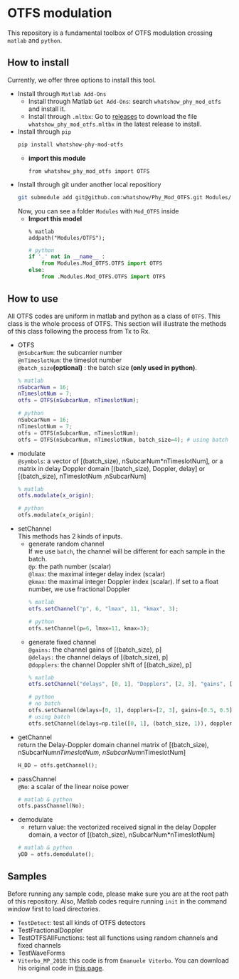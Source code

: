 # OTFS modulation
This repository is a fundamental toolbox of OTFS modulation crossing `matlab` and `python`.

## How to install
Currently, we offer three options to install this tool.
* Install through `Matlab Add-Ons`
    * Install through Matlab `Get Add-Ons`: search `whatshow_phy_mod_otfs` and install it.
    * Install through `.mltbx`: Go to [releases](https://github.com/whatshow/Phy_Mod_OTFS/releases) to download the file `whatshow_phy_mod_otfs.mltbx` in the latest release to install.
* Install through `pip`
    ```sh
    pip install whatshow-phy-mod-otfs
    ```
    * **import this module**
        ```
        from whatshow_phy_mod_otfs import OTFS
        ```
* Install through git under another local repositiory
    ```sh
    git submodule add git@github.com:whatshow/Phy_Mod_OTFS.git Modules/Mod_OTFS
    ```
    Now, you can see a folder `Modules` with `Mod_OTFS` inside
    * **Import this model**
        ```
        % matlab
        addpath("Modules/OTFS");
        ```
        ```python
        # python
        if '.' not in __name__ :
            from Modules.Mod_OTFS.OTFS import OTFS
        else:
            from .Modules.Mod_OTFS.OTFS import OTFS
        ```

## How to use
All OTFS codes are uniform in matlab and python as a class of `OTFS`. This class is the whole process of OTFS. This section will illustrate the methods of this class following the process from Tx to Rx.
* OTFS<br>
    `@nSubcarNum`: the subcarrier number<br>
    `@nTimeslotNum`: the timeslot number<br>
    `@batch_size`**(optional)** : the batch size **(only used in python)**.<br>
    ```matlab
    % matlab
    nSubcarNum = 16;
    nTimeslotNum = 7;
    otfs = OTFS(nSubcarNum, nTimeslotNum);
    ```
    ```python
    # python
    nSubcarNum = 16;
    nTimeslotNum = 7;
    otfs = OTFS(nSubcarNum, nTimeslotNum);
    otfs = OTFS(nSubcarNum, nTimeslotNum, batch_size=4); # using batch
    ```
* modulate<br>
    `@symbols`: a vector of [(batch_size), nSubcarNum*nTimeslotNum], or a matrix in delay Doppler domain [(batch_size), Doppler, delay] or [(batch_size), nTimeslotNum ,nSubcarNum]<br>
    ```matlab
    % matlab
    otfs.modulate(x_origin);
    ```
    ```python
    # python
    otfs.modulate(x_origin);
    ```
* setChannel<br>
    This methods has 2 kinds of inputs.
    * generate random channel<br>
        If we use `batch`, the channel will be different for each sample in the batch.<br>
        `@p`: the path number (scalar)<br>
        `@lmax`: the maximal integer delay index (scalar)<br>
        `@kmax`: the maximal integer Doppler index (scalar). If set to a float number, we use fractional Doppler<br>
        ```matlab
        % matlab
        otfs.setChannel("p", 6, "lmax", 11, "kmax", 3);
        ```
        ```python
        # python
        otfs.setChannel(p=6, lmax=11, kmax=3);
        ```
    * generate fixed channel<br>
        `@gains:` the channel gains of [(batch_size), p]<br>
        `@delays:` the channel delays of [(batch_size), p]<br>
        `@dopplers`: the channel Doppler shift of [(batch_size), p]<br>
        ```matlab
        % matlab
        otfs.setChannel("delays", [0, 1], "Dopplers", [2, 3], "gains", [0.5, 0.5]);
        ```
        ```python
        # python
        # no batch
        otfs.setChannel(delays=[0, 1], dopplers=[2, 3], gains=[0.5, 0.5]);
        # using batch
        otfs.setChannel(delays=np.tile([0, 1], (batch_size, 1)), dopplers=np.tile([2, 3], (batch_size, 1)), gains=np.tile([0.5, 0.5], (batch_size, 1)));
        ```
* getChannel<br>
    return the Delay-Doppler domain channel matrix of [(batch_size), nSubcarNum*nTimeslotNum, nSubcarNum*nTimeslotNum]
    ```python
    H_DD = otfs.getChannel();
    ```
* passChannel<br>
    `@No`: a scalar of the linear noise power
    ```python
    # matlab & python
    otfs.passChannel(No);
    ```
* demodulate<br>
    * return value: the vectorized received signal in the delay Doppler domain, a vector of [(batch_size), nSubcarNum*nTimeslotNum]
    ```python
    # matlab & python
    yDD = otfs.demodulate();
    ```
## Samples
Before running any sample code, please make sure you are at the root path of this repository. Also, Matlab codes require running `init` in the command window first to load directories.
* `TestDetect`: test all kinds of OTFS detectors
* TestFractionalDoppler
* TestOTFSAllFunctions: test all functions using random channels and fixed channels
* TestWaveForms
* `Viterbo_MP_2018`: this code is from `Emanuele Viterbo`. You can download his original code in [this page](https://ecse.monash.edu/staff/eviterbo/OTFS-VTC18/index.html).
